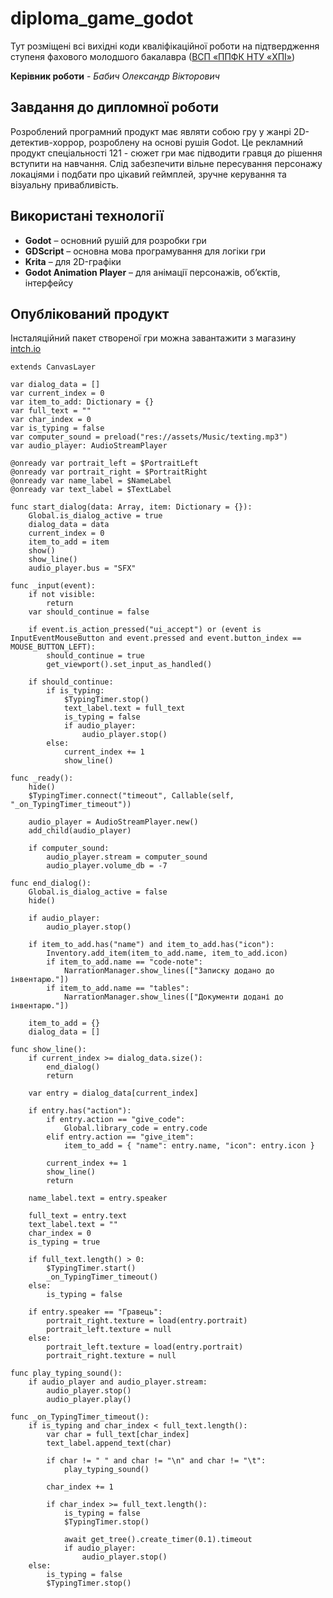 # diploma_game_godot
Тут розміщені всі вихідні коди кваліфікаційної роботи на підтвердження ступеня фахового молодшого бакалавра ([ВСП «ППФК НТУ «ХПІ»](http://polytechnic.poltava.ua))

**Керівник роботи** - *Бабич Олександр Вікторович*

## Завдання до дипломної роботи
Розроблений програмний продукт має являти собою гру у жанрі 2D-детектив-хоррор, розроблену на основі рушія Godot. Це рекламний продукт спеціальності 121 - сюжет гри має підводити гравця до рішення вступити на навчання. Слід забезпечити вільне пересування персонажу локаціями і подбати про цікавий геймплей, зручне керування та візуальну привабливість.

## Використані технології
* **Godot** – основний рушій для розробки гри
* **GDScript** – основна мова програмування для логіки гри
* **Krita** – для 2D-графіки
* **Godot Animation Player** – для анімації персонажів, об’єктів, інтерфейсу
  
## Опублікований продукт
Інсталяційний пакет створеної гри можна завантажити з магазину [intch.io](http://itch.io)

```gdscript
extends CanvasLayer

var dialog_data = []
var current_index = 0
var item_to_add: Dictionary = {}
var full_text = ""
var char_index = 0
var is_typing = false
var computer_sound = preload("res://assets/Music/texting.mp3")
var audio_player: AudioStreamPlayer

@onready var portrait_left = $PortraitLeft
@onready var portrait_right = $PortraitRight
@onready var name_label = $NameLabel
@onready var text_label = $TextLabel

func start_dialog(data: Array, item: Dictionary = {}):
	Global.is_dialog_active = true
	dialog_data = data
	current_index = 0
	item_to_add = item
	show()
	show_line()
	audio_player.bus = "SFX"

func _input(event):
	if not visible:
		return
	var should_continue = false
	
	if event.is_action_pressed("ui_accept") or (event is InputEventMouseButton and event.pressed and event.button_index == MOUSE_BUTTON_LEFT):
		should_continue = true
		get_viewport().set_input_as_handled()
	
	if should_continue:
		if is_typing:
			$TypingTimer.stop()
			text_label.text = full_text
			is_typing = false
			if audio_player:
				audio_player.stop()
		else:
			current_index += 1
			show_line()

func _ready():
	hide()
	$TypingTimer.connect("timeout", Callable(self, "_on_TypingTimer_timeout"))
	
	audio_player = AudioStreamPlayer.new()
	add_child(audio_player)
	
	if computer_sound:
		audio_player.stream = computer_sound
		audio_player.volume_db = -7

func end_dialog():
	Global.is_dialog_active = false
	hide()
	
	if audio_player:
		audio_player.stop()
	
	if item_to_add.has("name") and item_to_add.has("icon"):
		Inventory.add_item(item_to_add.name, item_to_add.icon)
		if item_to_add.name == "code-note":
			NarrationManager.show_lines(["Записку додано до інвентарю."])
		if item_to_add.name == "tables":
			NarrationManager.show_lines(["Документи додані до інвентарю."])
	
	item_to_add = {}
	dialog_data = []

func show_line():
	if current_index >= dialog_data.size():
		end_dialog()
		return
		
	var entry = dialog_data[current_index]
	
	if entry.has("action"):
		if entry.action == "give_code":
			Global.library_code = entry.code
		elif entry.action == "give_item":
			item_to_add = { "name": entry.name, "icon": entry.icon }
		
		current_index += 1
		show_line()
		return
	
	name_label.text = entry.speaker
	
	full_text = entry.text
	text_label.text = ""
	char_index = 0
	is_typing = true
	
	if full_text.length() > 0:
		$TypingTimer.start()
		_on_TypingTimer_timeout()
	else:
		is_typing = false
	
	if entry.speaker == "Гравець":
		portrait_right.texture = load(entry.portrait)
		portrait_left.texture = null
	else:
		portrait_left.texture = load(entry.portrait)
		portrait_right.texture = null

func play_typing_sound():
	if audio_player and audio_player.stream:
		audio_player.stop()
		audio_player.play()

func _on_TypingTimer_timeout():
	if is_typing and char_index < full_text.length():
		var char = full_text[char_index]
		text_label.append_text(char)
		
		if char != " " and char != "\n" and char != "\t":
			play_typing_sound()
		
		char_index += 1

		if char_index >= full_text.length():
			is_typing = false
			$TypingTimer.stop()

			await get_tree().create_timer(0.1).timeout
			if audio_player:
				audio_player.stop()
	else:
		is_typing = false
		$TypingTimer.stop()
```
